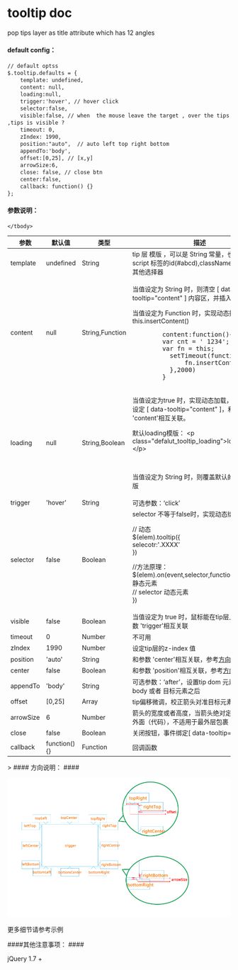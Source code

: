 tooltip doc
=======

pop tips layer as title attribute which has 12 angles



#### default config： ####

	// default optss
	$.tooltip.defaults = {
		template: undefined,
		content: null,
		loading:null,
		trigger:'hover', // hover click
		selector:false,
		visible:false, // when  the mouse leave the target , over the tips ,tips is visible ?
		timeout: 0,
		zIndex: 1990,
		position:"auto",  // auto left top right bottom
		appendTo:'body',
		offset:[0,25], // [x,y]
		arrowSize:6,
		close: false, // close btn
		center:false,
		callback: function() {}
	};


#### 参数说明： ####

<table class="classtable" cellspacing="0">
    <thead>
      <tr>
        <th width="14%">参数</th>
        <th width="13%">默认值</th>
        <th width="14%">类型</th>
        <th width="59%">描述</th>
      </tr>
    </thead>
    <tbody>
      <tr>
        <td class="code">template</td>
        <td class="code">undefined</td>
        <td class="code">String</td>        
        <td>tip 层 模版 ，可以是 <span class="code">String</span> 常量，也可以是 script 标签的id(<span class="code">#abcd</span>),className(<span class="red">不推荐</span>)，其他选择器</td>                    
      </tr>
      <tr>
        <td class="code">content</td>
        <td class="code">null</td>
        <td class="code">String,Function</td>        
        <td><p>当值设定为<span class="code"> String</span> 时，则清空 [ <span class="code">data-tooltip="content"</span> ]  内容区，并插入当前值，</p>
        <p>当值设定为<span class="code"> Function</span> 时，实现动态插入，调用<span class="code">this.insertContent()</span></p>
		<div class="code">
        <pre>        content:function(){
        var cnt = ' 1234';
        var fn = this;
          setTimeout(function(){
              fn.insertContent(cnt);
          },2000)
        }</pre>
        </div>
        </td>                    
      </tr>
      <tr>
        <td class="code">loading</td>
        <td class="code">null</td>
        <td class="code">String,Boolean</td>        
        <td><p>当值设定为<span class="code">true</span> 时，实现动态加载，并在内容区设定 [ <span class="code">data-tooltip="content"</span> ]，和参数 <span class="code">'content'</span>相互关联。</p>
          <p>默认loading模版： <span class="code">&lt;p class="defalut_tooltip_loading"&gt;loading....&lt;/p&gt;</span></p>
          <p>&nbsp;        </p>
        <p>当值设定为 <span class="code">String</span> 时，则覆盖默认的loading模版</p></td>                    
      </tr>
      <tr>
        <td class="code">trigger</td>
        <td class="code">'hover'</td>
        <td class="code">String</td>        
        <td>可选参数：‘click’</td>                    
      </tr>
      <tr>
        <td class="code">selector</td>
        <td class="code">false</td>
        <td class="code">Boolean</td>        
        <td><span class="code">selector</span> 不等于<span class="code">false</span>时，实现动态绑定：
          <p>// 动态<br>
            $(elem).tooltip({ <br>
            selecotr:'.XXXX'<br>
            })<br>
          </p>
          <p>//方法原理：<br>
            $(elem).on(event,selector,function(){ // elem 静态元素<br>
            // selector 动态元素<br>
        })</p></td>                    
      </tr>
      <tr>
        <td class="code">visible</td>
        <td class="code">false</td>
        <td class="code">Boolean</td>        
        <td>当值设定为 <span class="code">true</span> 时，鼠标能在tip层上停留，和参数 <span class="code">'trigger'</span>相互关联</td>                    
      </tr>
      <tr>
        <td class="code">timeout</td>
        <td class="code">0</td>
        <td class="code">Number</td>        
        <td><span class="red">不可用</span></td>                    
      </tr>            
      <tr>
        <td class="code">zIndex</td>
        <td class="code">1990</td>
        <td class="code">Number</td>        
        <td>设定tip层的z-index 值</td>                    
      </tr>       
      <tr>
        <td class="code">position</td>
        <td class="code">'auto'</td>
        <td class="code">String</td>        
        <td>和参数 <span class="code">'center'</span>相互关联，参考<a class="code" href="#pic_1">方向说明</a>图</td>                    
      </tr>
      <tr>
        <td class="code">center</td>
        <td class="code">false</td>
        <td class="code">Boolean</td>        
        <td>和参数 <span class="code">'position'</span>相互关联，参考<a class="code" href="#pic_1">方向说明</a>图</td>                            
      </tr>      
      <tr>
        <td class="code">appendTo</td>
        <td class="code">'body'</td>
        <td class="code">String</td>        
        <td>可选参数：‘after’，设置tip dom 元素追加到 body 或者 目标元素之后</td>                    
      </tr>
      <tr>
        <td class="code">offset</td>
        <td class="code">[0,25]</td>
        <td class="code">Array</td>        
        <td>tip偏移微调，校正箭头对准目标元素,对应x,y</td>                    
      </tr>            
      <tr>
        <td class="code">arrowSize</td>
        <td class="code">6</td>
        <td class="code">Number</td>        
        <td>箭头的宽度或者高度，当箭头绝对定位于在tip 层外面（代码），不适用于最外层包裹（padding）</td>                    
      </tr>       
      <tr>
        <td class="code">close</td>
        <td class="code">false</td>
        <td class="code">Boolean</td>        
        <td>关闭按钮，事件绑定[ <span class="code">data-tooltip="close"</span> ]</td>                    
      </tr>      
      <tr>
        <td class="code">callback</td>
        <td class="code">function(){}</td>
        <td class="code">Function</td>        
        <td>回调函数</td>                    
      </tr>        
             

    </tbody>
  </table>
>
#### 方向说明： ####

![方向说明](trigger.png)

更多细节请参考示例


####其他注意事项： ####

 jQuery 1.7 +
 